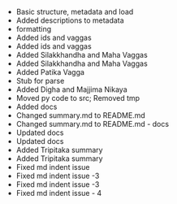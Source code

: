   * Basic structure, metadata and load
  * Added descriptions to metadata
  * formatting
  * Added ids and vaggas
  * Added ids and vaggas
  * Added Silakkhandha and Maha Vaggas
  * Added Silakkhandha and Maha Vaggas
  * Added Patika Vagga
  * Stub for parse
  * Added Digha and Majjima Nikaya
  * Moved py code to src; Removed tmp
  * Added docs
  * Changed summary.md to README.md
  * Changed summary.md to README.md - docs
  * Updated docs
  * Updated docs
  * Added Tripitaka summary
  * Added Tripitaka summary
  * Fixed md indent issue
  * Fixed md indent issue -3
  * Fixed md indent issue -3
  * Fixed md indent issue - 4
